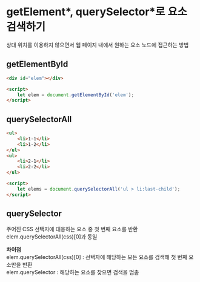 # getElement*, querySelector*로 요소 검색하기

상대 위치를 이용하지 않으면서 웹 페이지 내에서 원하는 요소 노드에 접근하는 방법

## getElementById

```html
<div id="elem"></div>

<script>
    let elem = document.getElementById('elem');
</script>
```

## querySelectorAll

```html
<ul>
    <li>1-1</li>
    <li>1-2</li>
</ul>
<ul>
    <li>2-1</li>
    <li>2-2</li>
</ul>

<script>
    let elems = document.querySelectorAll('ul > li:last-child');
</script>
```

## querySelector

주어진 CSS 선택자에 대응하는 요소 중 첫 번째 요소를 반환  
elem.querySelectorAll(css)[0]과 동일

**차이점**  
elem.querySelectorAll(css)[0] : 선택자에 해당하는 모든 요소를 검색해 첫 번째 요소만을 반환  
elem.querySelector : 해당하는 요소를 찾으면 검색을 멈춤

